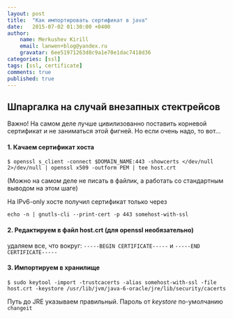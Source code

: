```yaml
---
layout: post
title:  "Как импортировать сертификат в java"
date:   2015-07-02 01:30:00 +0400
author:
    name: Merkushev Kirill
    email: lanwen+blog@yandex.ru
    gravatar: 6ee51971263d8c9a1e70e1dac7418d36
categories: [ssl]
tags: [ssl, certificate]
comments: true
published: true
---
```


## Шпаргалка на случай внезапных стектрейсов

Важно! На самом деле лучше цивилизованно поставить корневой сертификат и не заниматься этой фигней. 
Но если очень надо, то вот...

#### 1. Качаем сертификат хоста

`$ openssl s_client -connect $DOMAIN_NAME:443 -showcerts </dev/null 2>/dev/null | openssl x509 -outform PEM | tee host.crt`

(Можно на самом деле не писать в файлик, а работать со стандартным выводом на этом шаге)

На IPv6-only хосте получил сертификат только через

`echo -n | gnutls-cli --print-cert -p 443 somehost-with-ssl`

#### 2. Редактируем в файл host.crt (для openssl необязательно)

удаляем все, что вокруг: 
`-----BEGIN CERTIFICATE-----`
 и 
`-----END CERTIFICATE-----`

#### 3. Импортируем в хранилище
 
`$ sudo keytool -import -trustcacerts -alias somehost-with-ssl -file host.crt -keystore /usr/lib/jvm/java-6-oracle/jre/lib/security/cacerts`

Путь до JRE указываем правильный. Пароль от *keystore* по-умолчанию `changeit`
